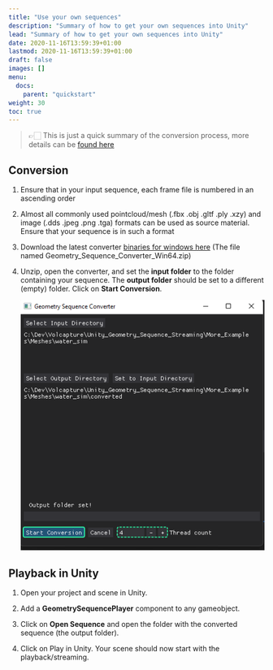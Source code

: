 ```yaml
---
title: "Use your own sequences"
description: "Summary of how to get your own sequences into Unity"
lead: "Summary of how to get your own sequences into Unity"
date: 2020-11-16T13:59:39+01:00
lastmod: 2020-11-16T13:59:39+01:00
draft: false
images: []
menu:
  docs:
    parent: "quickstart"
weight: 30
toc: true
---
```


> 👉🏻 This is just a quick summary of the conversion process, more details can be [found here](/Unity_Geometry_Sequence_Streaming/docs/tutorials/preparing-your-sequences/)

## Conversion

1. Ensure that in your input sequence, each frame file is numbered in an ascending order

2. Almost all commonly used pointcloud/mesh (.fbx .obj .gltf .ply .xzy) and image (.dds .jpeg .png .tga) formats can be used as source material. Ensure that your sequence is in such a format

3. Download the latest converter [binaries for windows here](https://github.com/BuildingVolumes/Unity_Geometry_Sequence_Streaming/releases) (The file named Geometry_Sequence_Converter_Win64.zip)

4. Unzip, open the converter, and set the **input folder** to the folder containing your sequence. The **output folder** should be set to a different (empty) folder. Click on **Start Conversion**.

    ![The converter](Converter_Start_Threads.png)

## Playback in Unity

1. Open your project and scene in Unity.

2. Add a **GeometrySequencePlayer** component to any gameobject.

3. Click on **Open Sequence** and open the folder with the converted sequence (the output folder).

4. Click on Play in Unity. Your scene should now start with the playback/streaming.

